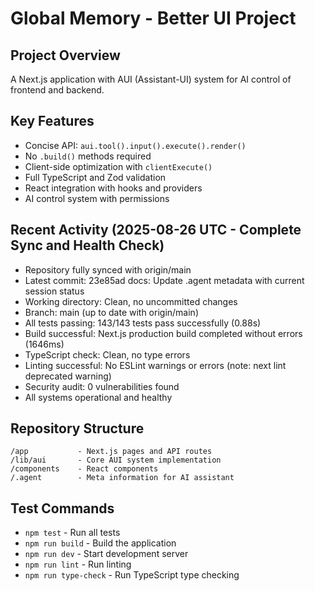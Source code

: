 # Global Memory - Better UI Project

## Project Overview
A Next.js application with AUI (Assistant-UI) system for AI control of frontend and backend.

## Key Features
- Concise API: `aui.tool().input().execute().render()`
- No `.build()` methods required
- Client-side optimization with `clientExecute()`
- Full TypeScript and Zod validation
- React integration with hooks and providers
- AI control system with permissions

## Recent Activity (2025-08-26 UTC - Complete Sync and Health Check)
- Repository fully synced with origin/main
- Latest commit: 23e85ad docs: Update .agent metadata with current session status
- Working directory: Clean, no uncommitted changes
- Branch: main (up to date with origin/main)
- All tests passing: 143/143 tests pass successfully (0.88s)
- Build successful: Next.js production build completed without errors (1646ms)
- TypeScript check: Clean, no type errors
- Linting successful: No ESLint warnings or errors (note: next lint deprecated warning)
- Security audit: 0 vulnerabilities found
- All systems operational and healthy

## Repository Structure
```
/app           - Next.js pages and API routes
/lib/aui       - Core AUI system implementation
/components    - React components
/.agent        - Meta information for AI assistant
```

## Test Commands
- `npm test` - Run all tests
- `npm run build` - Build the application
- `npm run dev` - Start development server
- `npm run lint` - Run linting
- `npm run type-check` - Run TypeScript type checking